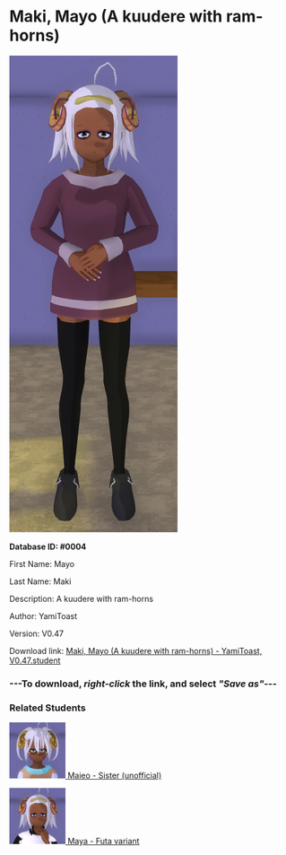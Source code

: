 # Maki, Mayo (A kuudere with ram-horns)

<img src="Files/Images/Maki, Mayo (A kuudere with ram-horns).png" title="Maki, Mayo (A kuudere with ram-horns) - YamiToast, V0.47">

**Database ID: #0004**

First Name: Mayo

Last Name: Maki

Description: A kuudere with ram-horns

Author: YamiToast

Version: V0.47

Download link: <a href="https://raw.githubusercontent.com/Arbiter1223/Daigaku-Gurashi-Custom-Students/master/Files/Studen%20Files/Maki%2C%20Mayo%20(A%20kuudere%20with%20ram-horns)%20-%20YamiToast%2C%20V0.47.student">Maki, Mayo (A kuudere with ram-horns) - YamiToast, V0.47.student</a>

### ---**To download, _right-click_ the link, and select _"Save as"_**---

### Related Students

<a href="Maki, Maieo (Mayo's polite, confident gamer sister).md"><img src="Files/Thumbs/Maki, Maieo (Mayo's polite, confident gamer sister).png" height="100" width="100" title="Maki, Maieo (Mayo's polite, confident gamer sister) - Cookie Boi, V0.47"></a><a href="Maki, Maieo (Mayo's polite, confident gamer sister).md"> Maieo - Sister (unofficial)</a>

<a href="Maki, Maya (A kuudere ram-futa).md"><img src="Files/Thumbs/Maki, Maya (A kuudere ram-futa).png" height="100" width="100" title="Maki, Maya (A kuudere ram-futa) - Arbiter1223, V0.47"></a><a href="Maki, Maya (A kuudere ram-futa).md"> Maya - Futa variant</a>

